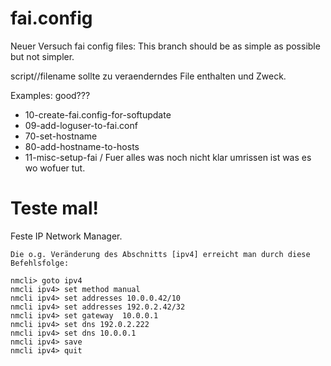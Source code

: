 # fai.config
Neuer Versuch fai config files: This branch should be as simple as possible but not simpler.

script/<classe>/filename sollte zu veraenderndes File enthalten und Zweck. 
  
Examples: good???
* 10-create-fai.config-for-softupdate 
* 09-add-loguser-to-fai.conf
* 70-set-hostname
* 80-add-hostname-to-hosts
* 11-misc-setup-fai / Fuer alles was noch nicht klar umrissen ist was es wo wofuer tut.

# Teste mal!
Feste IP Network Manager.
```
Die o.g. Veränderung des Abschnitts [ipv4] erreicht man durch diese Befehlsfolge:

nmcli> goto ipv4
nmcli ipv4> set method manual 
nmcli ipv4> set addresses 10.0.0.42/10
nmcli ipv4> set addresses 192.0.2.42/32
nmcli ipv4> set gateway  10.0.0.1
nmcli ipv4> set dns 192.0.2.222
nmcli ipv4> set dns 10.0.0.1
nmcli ipv4> save
nmcli ipv4> quit
```
